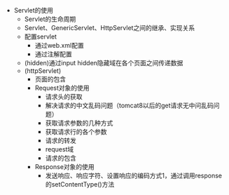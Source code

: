 * Servlet的使用
    * Servlet的生命周期
    * Servlet、GenericServlet、HttpServlet之间的继承、实现关系
    * 配置servlet
        * 通过web.xml配置
        * 通过注解配置
    * (hidden)通过input hidden隐藏域在各个页面之间传递数据
    * (httpServlet)
      * 页面的包含
      * Request对象的使用
        * 请求头的获取
        * 解决请求的中文乱码问题（tomcat8以后的get请求无中问乱码问题）
        * 获取请求参数的几种方式
        * 获取请求行的各个参数
        * 请求的转发 
        * request域
        * 请求的包含
      * Response对象的使用
        * 发送响应、响应字符、设置响应的编码方式1，通过调用response的setContentType()方法